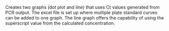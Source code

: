 Creates two graphs (dot plot and line) that uses Ct values generated from PCR output.
The excel file is set up where multiple plate standard curves can be added to one graph.
The line graph offers the capability of using the superscript value from the calculated concentration.  
